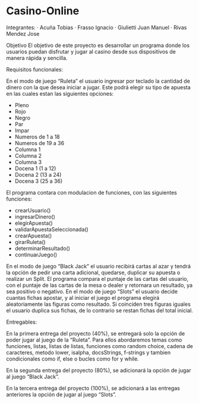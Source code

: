 # Casino-Online
Integrantes:
· Acuña Tobias
· Frasso Ignacio
· Giulietti Juan Manuel
· Rivas Mendez Jose

Objetivo
El objetivo de este proyecto es desarrollar un programa donde los usuarios puedan disfrutar y jugar al casino desde sus dispositivos de manera rápida y sencilla.

Requisitos funcionales:

En el modo de juego “Ruleta” el usuario ingresar por teclado la cantidad de dinero con la que desea iniciar a jugar. Este podrá elegir su tipo de apuesta en las cuales estan las siguientes opciones:
- Pleno
- Rojo
- Negro
- Par
- Impar
- Numeros de 1 a 18
- Numeros de 19 a 36
- Columna 1
- Columna 2
- Columna 3
- Docena 1 (1 a 12)
- Docena 2 (13 a 24)
- Docena 3 (25 a 36)

El programa contara con modulacion de funciones, con las siguientes funciones:
- crearUsuario()
- ingresarDinero()
- elegirApuesta()
- validarApuestaSeleccionada()
- crearApuesta()
- girarRuleta()
- determinarResultado()
- continuarJuego()

En el modo de juego “Black Jack” el usuario recibirá cartas al azar y tendrá la opción de pedir una carta adicional, quedarse, duplicar su apuesta o realizar un Split. El programa compara el puntaje de las cartas del usuario, con el puntaje de las cartas de la mesa o dealer y retornara un resultado, ya sea positivo o negativo.
En el modo de juego “Slots” el usuario decide cuantas fichas apostar, y al iniciar el juego el programa elegirá aleatoriamente las figuras como resultado. Si coinciden tres figuras iguales el usuario duplica sus fichas, de lo contrario se restan fichas del total inicial.

Entregables:

En la primera entrega del proyecto (40%), se entregará solo la opción de poder jugar al juego de la “Ruleta”.
Para ellos abordaremos temas como funciones, listas, listas de listas, funciones como random choice, cadena de caracteres, metodo lower, isalpha, docsStrings, f-strings y tambien condicionales como if, else o bucles como for y while.

En la segunda entrega del proyecto (80%), se adicionará la opción de jugar al juego “Black Jack”.

En la tercera entrega del proyecto (100%), se adicionará a las entregas anteriores la opción de jugar al juego “Slots”.
